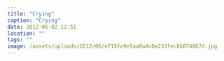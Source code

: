 ```yaml
---
title: "Crying"
caption: "Crying"
date: 2012-06-02 12:51
location: ""
tags: ""
image: /assets/uploads/2012/06/e715fe9e5aa0a4c0a233fec8b874867d.jpg
---
```

